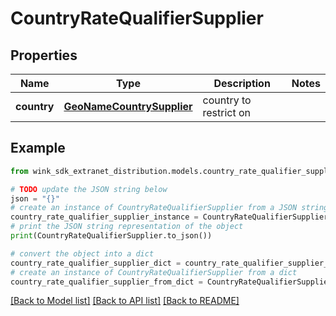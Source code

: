 # CountryRateQualifierSupplier


## Properties

Name | Type | Description | Notes
------------ | ------------- | ------------- | -------------
**country** | [**GeoNameCountrySupplier**](GeoNameCountrySupplier.md) | country to restrict on | 

## Example

```python
from wink_sdk_extranet_distribution.models.country_rate_qualifier_supplier import CountryRateQualifierSupplier

# TODO update the JSON string below
json = "{}"
# create an instance of CountryRateQualifierSupplier from a JSON string
country_rate_qualifier_supplier_instance = CountryRateQualifierSupplier.from_json(json)
# print the JSON string representation of the object
print(CountryRateQualifierSupplier.to_json())

# convert the object into a dict
country_rate_qualifier_supplier_dict = country_rate_qualifier_supplier_instance.to_dict()
# create an instance of CountryRateQualifierSupplier from a dict
country_rate_qualifier_supplier_from_dict = CountryRateQualifierSupplier.from_dict(country_rate_qualifier_supplier_dict)
```
[[Back to Model list]](../README.md#documentation-for-models) [[Back to API list]](../README.md#documentation-for-api-endpoints) [[Back to README]](../README.md)


